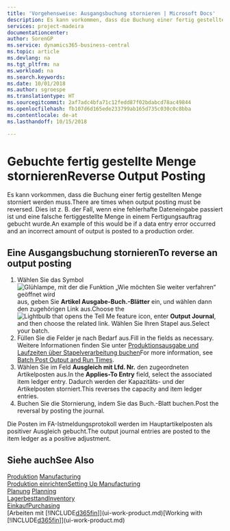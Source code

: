 ```yaml
---
title: 'Vorgehensweise: Ausgangsbuchung stornieren | Microsoft Docs'
description: Es kann vorkommen, dass die Buchung einer fertig gestellten Menge storniert werden muss. Dies ist z. B. der Fall, wenn eine fehlerhafte Dateneingabe passiert ist und eine falsche fertiggestellte Menge in einem Fertigungsauftrag gebucht wurde.
services: project-madeira
documentationcenter: 
author: SorenGP
ms.service: dynamics365-business-central
ms.topic: article
ms.devlang: na
ms.tgt_pltfrm: na
ms.workload: na
ms.search.keywords: 
ms.date: 10/01/2018
ms.author: sgroespe
ms.translationtype: HT
ms.sourcegitcommit: 2af7adc4bfa71c12fedd87f02bdabcd78ac49844
ms.openlocfilehash: fb107d6d165ede233799ab165d735c030c0c8bba
ms.contentlocale: de-at
ms.lasthandoff: 10/15/2018

---
```

# <a name="reverse-output-posting"></a><span data-ttu-id="25a6d-104">Gebuchte fertig gestellte Menge stornieren</span><span class="sxs-lookup"><span data-stu-id="25a6d-104">Reverse Output Posting</span></span>
<span data-ttu-id="25a6d-105">Es kann vorkommen, dass die Buchung einer fertig gestellten Menge storniert werden muss.</span><span class="sxs-lookup"><span data-stu-id="25a6d-105">There are times when output posting must be reversed.</span></span> <span data-ttu-id="25a6d-106">Dies ist z. B. der Fall, wenn eine fehlerhafte Dateneingabe passiert ist und eine falsche fertiggestellte Menge in einem Fertigungsauftrag gebucht wurde.</span><span class="sxs-lookup"><span data-stu-id="25a6d-106">An example of this would be if a data entry error occurred and an incorrect amount of output is posted to a production order.</span></span>  

## <a name="to-reverse-an-output-posting"></a><span data-ttu-id="25a6d-107">Eine Ausgangsbuchung stornieren</span><span class="sxs-lookup"><span data-stu-id="25a6d-107">To reverse an output posting</span></span>  
1.  <span data-ttu-id="25a6d-108">Wählen Sie das Symbol ![Glühlampe, mit der die Funktion „Wie möchten Sie weiter verfahren“ geöffnet wird](media/ui-search/search_small.png "Wie möchten Sie weiter verfahren?") aus, geben Sie **Artikel Ausgabe-Buch.-Blätter** ein, und wählen dann den zugehörigen Link aus.</span><span class="sxs-lookup"><span data-stu-id="25a6d-108">Choose the ![Lightbulb that opens the Tell Me feature](media/ui-search/search_small.png "Tell me what you want to do") icon, enter **Output Journal**, and then choose the related link.</span></span> <span data-ttu-id="25a6d-109">Wählen Sie Ihren Stapel aus.</span><span class="sxs-lookup"><span data-stu-id="25a6d-109">Select your batch.</span></span>  
2. <span data-ttu-id="25a6d-110">Füllen Sie die Felder je nach Bedarf aus.</span><span class="sxs-lookup"><span data-stu-id="25a6d-110">Fill in the fields as necessary.</span></span> <span data-ttu-id="25a6d-111">Weitere Informationen finden Sie unter [Produktionsausgabe und Laufzeiten über Stapelverarbeitung buchen](production-how-to-post-output-quantity.md)</span><span class="sxs-lookup"><span data-stu-id="25a6d-111">For more information, see [Batch Post Output and Run Times](production-how-to-post-output-quantity.md).</span></span>
3.  <span data-ttu-id="25a6d-112">Wählen Sie im Feld **Ausgleich mit Lfd. Nr.** den zugeordneten Artikelposten aus.</span><span class="sxs-lookup"><span data-stu-id="25a6d-112">In the **Applies-To Entry** field, select the associated item ledger entry.</span></span> <span data-ttu-id="25a6d-113">Dadurch werden der Kapazitäts- und der Artikelposten storniert.</span><span class="sxs-lookup"><span data-stu-id="25a6d-113">This reverses the capacity and item ledger entries.</span></span>  
4. <span data-ttu-id="25a6d-114">Buchen Sie die Stornierung, indem Sie das Buch.-Blatt buchen.</span><span class="sxs-lookup"><span data-stu-id="25a6d-114">Post the reversal by posting the journal.</span></span>  

<span data-ttu-id="25a6d-115">Die Posten im FA-Istmeldungsprotokoll werden im Hauptartikelposten als positiver Ausgleich gebucht.</span><span class="sxs-lookup"><span data-stu-id="25a6d-115">The output journal entries are posted to the item ledger as a positive adjustment.</span></span>  

## <a name="see-also"></a><span data-ttu-id="25a6d-116">Siehe auch</span><span class="sxs-lookup"><span data-stu-id="25a6d-116">See Also</span></span>  
 <span data-ttu-id="25a6d-117">[Produktion](production-manage-manufacturing.md)  </span><span class="sxs-lookup"><span data-stu-id="25a6d-117">[Manufacturing](production-manage-manufacturing.md)  </span></span>  
 [<span data-ttu-id="25a6d-118">Produktion einrichten</span><span class="sxs-lookup"><span data-stu-id="25a6d-118">Setting Up Manufacturing</span></span>](production-configure-production-processes.md)  
 <span data-ttu-id="25a6d-119">[Planung](production-planning.md)    </span><span class="sxs-lookup"><span data-stu-id="25a6d-119">[Planning](production-planning.md)    </span></span>  
 [<span data-ttu-id="25a6d-120">Lagerbesttand</span><span class="sxs-lookup"><span data-stu-id="25a6d-120">Inventory</span></span>](inventory-manage-inventory.md)  
 [<span data-ttu-id="25a6d-121">Einkauf</span><span class="sxs-lookup"><span data-stu-id="25a6d-121">Purchasing</span></span>](purchasing-manage-purchasing.md)  
 <span data-ttu-id="25a6d-122">[Arbeiten mit [!INCLUDE[d365fin](includes/d365fin_md.md)]](ui-work-product.md)</span><span class="sxs-lookup"><span data-stu-id="25a6d-122">[Working with [!INCLUDE[d365fin](includes/d365fin_md.md)]](ui-work-product.md)</span></span>  

